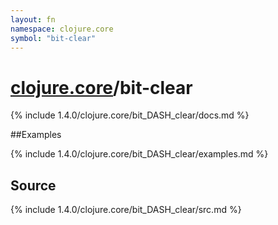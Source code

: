 ```yaml
---
layout: fn
namespace: clojure.core
symbol: "bit-clear"
---
```


# [clojure.core](../)/bit-clear

{% include 1.4.0/clojure.core/bit_DASH_clear/docs.md %}

##Examples

{% include 1.4.0/clojure.core/bit_DASH_clear/examples.md %}
## Source
{% include 1.4.0/clojure.core/bit_DASH_clear/src.md %}

